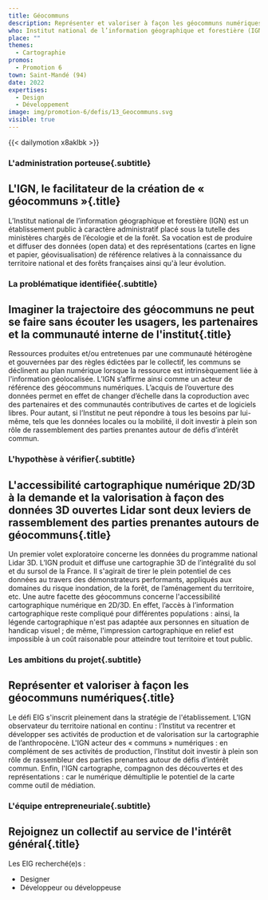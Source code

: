 ```yaml
---
title: Géocommuns
description: Représenter et valoriser à façon les géocommuns numériques 
who: Institut national de l’information géographique et forestière (IGN) 
place: ""
themes:
  - Cartographie
promos:
  - Promotion 6
town: Saint-Mandé (94)
date: 2022
expertises:
  - Design
  - Développement
image: img/promotion-6/defis/13_Geocommuns.svg
visible: true
---
```


{{< dailymotion x8aklbk >}}

### L'administration porteuse{.subtitle}
## L'IGN, le facilitateur de la création de « géocommuns »{.title}
L’Institut national de l’information géographique et forestière (IGN) est un établissement public à caractère administratif placé sous la tutelle des ministères chargés de l’écologie et de la forêt. Sa vocation est de produire et diffuser des données (open data) et des représentations (cartes en ligne et papier, géovisualisation) de référence relatives à la connaissance du territoire national et des forêts françaises ainsi qu'à leur évolution.

### La problématique identifiée{.subtitle}
## Imaginer la trajectoire des géocommuns ne peut se faire sans écouter les usagers, les partenaires et la communauté interne de l'institut{.title}
Ressources produites et/ou entretenues par une communauté hétérogène et gouvernées par des règles édictées par le collectif, les communs se déclinent au plan numérique lorsque la ressource est intrinsèquement liée à l'information géolocalisée. L’IGN s’affirme ainsi comme un acteur de référence des géocommuns numériques. L’acquis de l’ouverture des données permet en effet de changer d’échelle dans la coproduction avec des partenaires et des communautés contributives de cartes et de logiciels libres. Pour autant, si l’Institut ne peut répondre à tous les besoins par lui-même, tels que les données locales ou la mobilité, il doit investir à plein son rôle de rassemblement des parties prenantes autour de défis d’intérêt commun. 

### L'hypothèse à vérifier{.subtitle}
## L'accessibilité cartographique numérique 2D/3D à la demande et la valorisation à façon des données 3D ouvertes Lidar sont deux leviers de rassemblement des parties prenantes autours de géocommuns{.title}
Un premier volet exploratoire concerne les données du programme national Lidar 3D. L’IGN produit et diffuse une cartographie 3D de l’intégralité du sol et du sursol de la France. Il s'agirait de tirer le plein potentiel de ces données au travers des démonstrateurs performants, appliqués aux domaines du risque inondation, de la forêt, de l’aménagement du territoire, etc.
Une autre facette des géocommuns concerne l'accessibilité cartographique numérique en 2D/3D. En effet, l’accès à l’information cartographique reste compliqué pour différentes populations : ainsi, la légende cartographique n'est pas adaptée aux personnes en situation de handicap visuel ; de même, l'impression cartographique en relief est impossible à un coût raisonable pour atteindre tout territoire et tout public.

### Les ambitions du projet{.subtitle}
## Représenter et valoriser à façon les géocommuns numériques{.title}
Le défi EIG s'inscrit pleinement dans la stratégie de l'établissement. L’IGN observateur du territoire national en continu : l’Institut va recentrer et développer ses activités de production et de valorisation sur la cartographie de l’anthropocène. L'IGN acteur des « communs » numériques : en complément de ses activités de production, l’Institut doit investir à plein son rôle de rassembleur des parties prenantes autour de défis d’intérêt commun. Enfin, l'IGN cartographe, compagnon des découvertes et des représentations : car le numérique démultiplie le potentiel de la carte comme outil de médiation.

### L'équipe entrepreneuriale{.subtitle}
## Rejoignez un collectif au service de l'intérêt général{.title}

Les EIG recherché(e)s :
* Designer
* Développeur ou développeuse